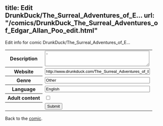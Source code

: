 title: Edit DrunkDuck/The_Surreal_Adventures_of_E...
url: "/comics/DrunkDuck_The_Surreal_Adventures_of_Edgar_Allan_Poo_edit.html"
---
Edit info for comic DrunkDuck/The_Surreal_Adventures_of_E...

<form name="comic" action="http://gaepostmail.appspot.com/comic/" method="post">
<table class="comicinfo">
<tr>
<th>Description</th><td><textarea name="description" cols="40" rows="3">-</textarea></td>
</tr>
<tr>
<th>Website</th><td><input type="text" name="url" value="http://www.drunkduck.com/The_Surreal_Adventures_of_Edgar_Allan_Poo/" size="40"/></td>
</tr>
<tr>
<th>Genre</th><td><input type="text" name="genre" value="Other" size="40"/></td>
</tr>
<tr>
<th>Language</th><td><input type="text" name="language" value="English" size="40"/></td>
</tr>
<tr>
<th>Adult content</th><td><input type="checkbox" name="adult" value="adult" /></td>
</tr>
<tr>
<th></th><td>
<input type="hidden" name="comic" value="DrunkDuck_The_Surreal_Adventures_of_Edgar_Allan_Poo" />
<input type="submit" name="submit" value="Submit" />
</td>
</tr>
</table>
</form>

Back to the [comic](DrunkDuck_The_Surreal_Adventures_of_Edgar_Allan_Poo.html).
